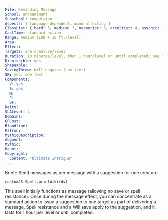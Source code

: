 ```yaml
---
File: Demanding Message
School: enchantment
Subschool: compulsion
Aspects: [ language-dependent, mind-affecting ]
ClassList: { bard: 3, medium: 3, mesmerist: 3, occultist: 4, psychic: 3, sorcerer: 4, wizard: 4, witch: 4 }
CastTime: standard action
Range: medium (100 + 10 ft./level)
Area: 
Effect: 
Targets: one creature/level
Duration: 10 minutes/level, then 1 hour/level or until completed; see text
Dismissible: yes
Shapeable: 
SavingThrow: Will negates (see text)
SR: yes; see text
Components:
  V: yes
  S: yes
  M: 
  F: 
  DF: 
Deity: 
SLALevel: 4
Domains: 
GPCost: 
Bloodline: 
Patron: 
MythicDescription: 
Augment: 
Mythic: 
Haunt: 
Copyright:
  Content: "Ultimate Intrigue"
---
```

Brief:: Send messages as per message with a suggestion for one creature.

```dataviewjs
customJS.Spell.printWiki(dv)
```

This spell initially functions as message (allowing no save or spell resistance). Once during the message effect, you can concentrate as a standard action to issue a suggestion to one target as part of delivering a message. Spell resistance and a Will save apply to the suggestion, and it lasts for 1 hour per level or until completed.
